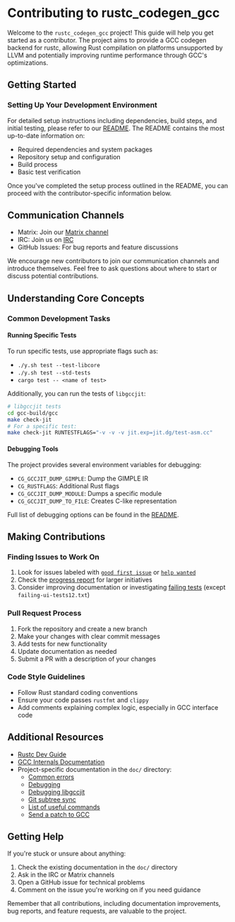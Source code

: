 # Contributing to rustc_codegen_gcc

Welcome to the `rustc_codegen_gcc` project! This guide will help you get started as a contributor. The project aims to provide a GCC codegen backend for rustc, allowing Rust compilation on platforms unsupported by LLVM and potentially improving runtime performance through GCC's optimizations.

## Getting Started

### Setting Up Your Development Environment

For detailed setup instructions including dependencies, build steps, and initial testing, please refer to our [README](Readme.md). The README contains the most up-to-date information on:

- Required dependencies and system packages
- Repository setup and configuration
- Build process
- Basic test verification

Once you've completed the setup process outlined in the README, you can proceed with the contributor-specific information below.

## Communication Channels

- Matrix: Join our [Matrix channel](https://matrix.to/#/#rustc_codegen_gcc:matrix.org)
- IRC: Join us on [IRC](https://web.libera.chat/#rustc_codegen_gcc)
- GitHub Issues: For bug reports and feature discussions

We encourage new contributors to join our communication channels and introduce themselves. Feel free to ask questions about where to start or discuss potential contributions.

## Understanding Core Concepts

### Common Development Tasks

#### Running Specific Tests
To run specific tests, use appropriate flags such as:
- `./y.sh test --test-libcore`
- `./y.sh test --std-tests`
- `cargo test -- <name of test>`

Additionally, you can run the tests of `libgccjit`:
```bash
# libgccjit tests
cd gcc-build/gcc
make check-jit
# For a specific test:
make check-jit RUNTESTFLAGS="-v -v -v jit.exp=jit.dg/test-asm.cc"
```

#### Debugging Tools
The project provides several environment variables for debugging:
- `CG_GCCJIT_DUMP_GIMPLE`: Dump the GIMPLE IR
- `CG_RUSTFLAGS`: Additional Rust flags
- `CG_GCCJIT_DUMP_MODULE`: Dumps a specific module
- `CG_GCCJIT_DUMP_TO_FILE`: Creates C-like representation

Full list of debugging options can be found in the [README](Readme.md#env-vars).

## Making Contributions

### Finding Issues to Work On
1. Look for issues labeled with [`good first issue`](https://github.com/rust-lang/rustc_codegen_gcc/issues?q=is%3Aissue%20state%3Aopen%20label%3A"good%20first%20issue") or [`help wanted`](https://github.com/rust-lang/rustc_codegen_gcc/issues?q=is%3Aissue%20state%3Aopen%20label%3A"help%20wanted")
2. Check the [progress report](https://blog.antoyo.xyz/rustc_codegen_gcc-progress-report-34#state_of_rustc_codegen_gcc) for larger initiatives
3. Consider improving documentation or investigating [failing tests](https://github.com/rust-lang/rustc_codegen_gcc/tree/master/tests) (except `failing-ui-tests12.txt`)

### Pull Request Process
1. Fork the repository and create a new branch
2. Make your changes with clear commit messages
3. Add tests for new functionality
4. Update documentation as needed
5. Submit a PR with a description of your changes

### Code Style Guidelines
- Follow Rust standard coding conventions
- Ensure your code passes `rustfmt` and `clippy`
- Add comments explaining complex logic, especially in GCC interface code

## Additional Resources

- [Rustc Dev Guide](https://rustc-dev-guide.rust-lang.org/)
- [GCC Internals Documentation](https://gcc.gnu.org/onlinedocs/gccint/)
- Project-specific documentation in the `doc/` directory:
  - [Common errors](doc/errors.md)
  - [Debugging](doc/debugging.md)
  - [Debugging libgccjit](doc/debugging-libgccjit.md)
  - [Git subtree sync](doc/subtree.md)
  - [List of useful commands](doc/tips.md)
  - [Send a patch to GCC](doc/sending-gcc-patch.md)

## Getting Help

If you're stuck or unsure about anything:
1. Check the existing documentation in the `doc/` directory
2. Ask in the IRC or Matrix channels
3. Open a GitHub issue for technical problems
4. Comment on the issue you're working on if you need guidance

Remember that all contributions, including documentation improvements, bug reports, and feature requests, are valuable to the project.
